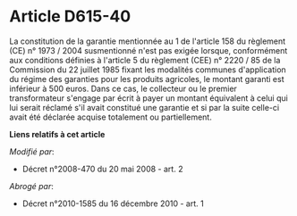 # Article D615-40

La constitution de la garantie mentionnée au 1 de l'article 158 du règlement (CE) n° 1973 / 2004 susmentionné n'est pas
exigée lorsque, conformément aux conditions définies à l'article 5 du règlement (CEE) n° 2220 / 85 de la Commission du 22
juillet 1985 fixant les modalités communes d'application du régime des garanties pour les produits agricoles, le montant
garanti est inférieur à 500 euros. Dans ce cas, le collecteur ou le premier transformateur s'engage par écrit à payer un
montant équivalent à celui qui lui serait réclamé s'il avait constitué une garantie et si par la suite celle-ci avait été
déclarée acquise totalement ou partiellement.

**Liens relatifs à cet article**

_Modifié par_:

  - Décret n°2008-470 du 20 mai 2008 - art. 2

_Abrogé par_:

  - Décret n°2010-1585 du 16 décembre 2010 - art. 1
